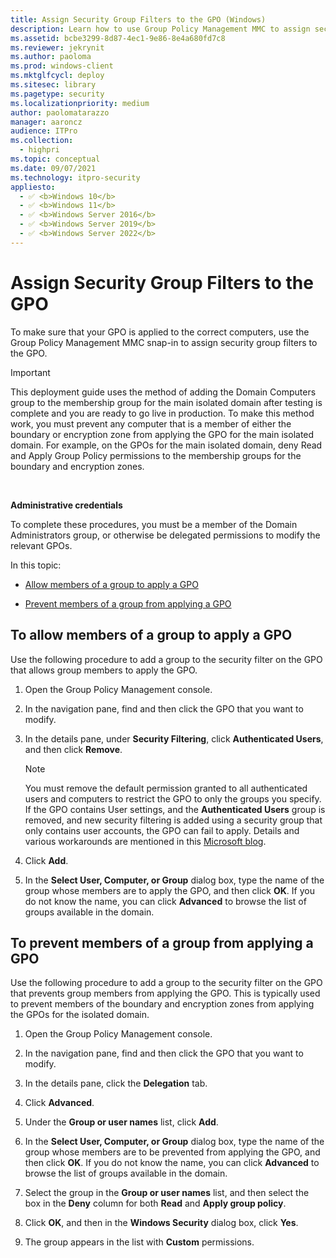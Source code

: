 ```yaml
---
title: Assign Security Group Filters to the GPO (Windows)
description: Learn how to use Group Policy Management MMC to assign security group filters to a GPO to make sure that the GPO is applied to the correct computers.
ms.assetid: bcbe3299-8d87-4ec1-9e86-8e4a680fd7c8
ms.reviewer: jekrynit
ms.author: paoloma
ms.prod: windows-client
ms.mktglfcycl: deploy
ms.sitesec: library
ms.pagetype: security
ms.localizationpriority: medium
author: paolomatarazzo
manager: aaroncz
audience: ITPro
ms.collection: 
  - highpri
ms.topic: conceptual
ms.date: 09/07/2021
ms.technology: itpro-security
appliesto: 
  - ✅ <b>Windows 10</b>
  - ✅ <b>Windows 11</b>
  - ✅ <b>Windows Server 2016</b>
  - ✅ <b>Windows Server 2019</b>
  - ✅ <b>Windows Server 2022</b>
---
```


# Assign Security Group Filters to the GPO


To make sure that your GPO is applied to the correct computers, use the Group Policy Management MMC snap-in to assign security group filters to the GPO.

>[!IMPORTANT]
>This deployment guide uses the method of adding the Domain Computers group to the membership group for the main isolated domain after testing is complete and you are ready to go live in production. To make this method work, you must prevent any computer that is a member of either the boundary or encryption zone from applying the GPO for the main isolated domain. For example, on the GPOs for the main isolated domain, deny Read and Apply Group Policy permissions to the membership groups for the boundary and encryption zones.

 

**Administrative credentials**

To complete these procedures, you must be a member of the Domain Administrators group, or otherwise be delegated permissions to modify the relevant GPOs.

In this topic:

-   [Allow members of a group to apply a GPO](#to-allow-members-of-a-group-to-apply-a-gpo)

-   [Prevent members of a group from applying a GPO](#to-prevent-members-of-a-group-from-applying-a-gpo)

## To allow members of a group to apply a GPO

Use the following procedure to add a group to the security filter on the GPO that allows group members to apply the GPO.

1.  Open the Group Policy Management console.

2.  In the navigation pane, find and then click the GPO that you want to modify.

3.  In the details pane, under **Security Filtering**, click **Authenticated Users**, and then click **Remove**.

    >[!NOTE]
    >You must remove the default permission granted to all authenticated users and computers to restrict the GPO to only the groups you specify. If the GPO contains User settings, and the **Authenticated Users** group is removed, and new security filtering is added using a security group that only contains user accounts, the GPO can fail to apply. Details and various workarounds are mentioned in this [Microsoft blog](https://techcommunity.microsoft.com/t5/Core-Infrastructure-and-Security/Who-broke-my-user-GPOs/ba-p/258781). 

4.  Click **Add**.

5.  In the **Select User, Computer, or Group** dialog box, type the name of the group whose members are to apply the GPO, and then click **OK**. If you do not know the name, you can click **Advanced** to browse the list of groups available in the domain.

## To prevent members of a group from applying a GPO 

Use the following procedure to add a group to the security filter on the GPO that prevents group members from applying the GPO. This is typically used to prevent members of the boundary and encryption zones from applying the GPOs for the isolated domain.

1.  Open the Group Policy Management console.

2.  In the navigation pane, find and then click the GPO that you want to modify.

3.  In the details pane, click the **Delegation** tab.

4.  Click **Advanced**.

5.  Under the **Group or user names** list, click **Add**.

6.  In the **Select User, Computer, or Group** dialog box, type the name of the group whose members are to be prevented from applying the GPO, and then click **OK**. If you do not know the name, you can click **Advanced** to browse the list of groups available in the domain.

7.  Select the group in the **Group or user names** list, and then select the box in the **Deny** column for both **Read** and **Apply group policy**.

8.  Click **OK**, and then in the **Windows Security** dialog box, click **Yes**.

9.  The group appears in the list with **Custom** permissions.
